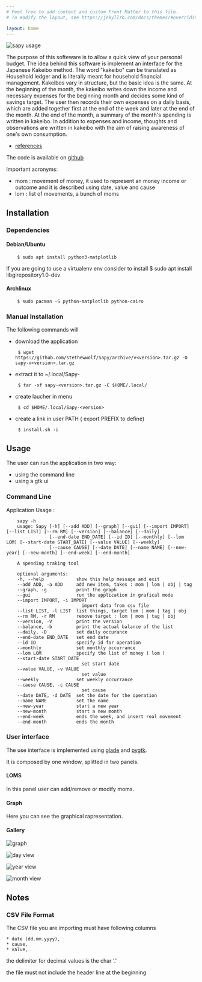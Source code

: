 ```yaml
---
# Feel free to add content and custom Front Matter to this file.
# To modify the layout, see https://jekyllrb.com/docs/themes/#overriding-theme-defaults

layout: home
---
```


![sapy usage](media/sapy.gif)

The purpose of this softeware is to allow a quick view of your personal budget.
The idea behind this software is implement an interface for the Japanese Kakeibo method.
The word "kakeibo" can be translated as Household ledger and is literally meant
for household financial management. Kakeibos vary in structure, but the basic
idea is the same. At the beginning of the month, the kakeibo writes down the
income and necessary expenses for the beginning month and decides some kind of
savings target. The user then records their own expenses on a daily basis, which
are added together first at the end of the week and later at the end of the month.
At the end of the month, a summary of the month's spending is written in kakeibo.
In addition to expenses and income, thoughts and observations are written in kakeibo
with the aim of raising awareness of one's own consumption.

* [references](https://en.wikipedia.org/wiki/Kakeibo)


The code is available on [github](https://github.com/stethewwolf/Sapy/tree/devel)



Important acronyms:

* mom : movement of money, it used to represent an  money income or outcome and it is described using date, value and cause
* lom : list of movements, a bunch of moms

## Installation
### Dependencies
#### Debian/Ubuntu

        $ sudo apt install python3-matplotlib 
        
If you are going to use a virtualenv env consider to install
        $ sudo apt install libgirepository1.0-dev

#### Archlinux

        $ sudo pacman -S python-matplotlib python-cairo

### Manual Installation


The following commands will

 * download the application
    
        $ wget https://github.com/stethewwolf/Sapy/archive/v<version>.tar.gz -O sapy-v<version>.tar.gz

 * extract it to ~/.local/Sapy-<version>

        $ tar -xf sapy-<version>.tar.gz -C $HOME/.local/
    
 * create laucher in menu
    
        $ cd $HOME/.local/Sapy-<version>
    
 * create a link in user PATH ( export PREFIX to define)
    
        $ install.sh -i
    
## Usage

The user can run the application in two way:
* using the command line
* using a gtk ui

### Command Line

Application Usage :

        sapy -h
        usage: Sapy [-h] [--add ADD] [--graph] [--gui] [--import IMPORT] [--list LIST] [--rm RM] [--version] [--balance] [--daily]
                    [--end-date END_DATE] [--id ID] [--monthly] [--lom LOM] [--start-date START_DATE] [--value VALUE] [--weekly]
                    [--cause CAUSE] [--date DATE] [--name NAME] [--new-year] [--new-month] [--end-week] [--end-month]

        A spending traking tool

        optional arguments:
        -h, --help            show this help message and exit
        --add ADD, -a ADD     add new item, takes : mom | lom | obj | tag
        --graph, -g           print the graph
        --gui                 run the application in grafical mode
        --import IMPORT, -i IMPORT
                                import data from csv file
        --list LIST, -l LIST  list things, target lom | mom | tag | obj
        --rm RM, -r RM        remove target : lom | mom | tag | obj
        --version, -V         print the version
        --balance, -b         print the actual balance of the list
        --daily, -D           set daily occurance
        --end-date END_DATE   set end date
        --id ID               specify id for operation
        --monthly             set monthly occurrance
        --lom LOM             specify the list of money ( lom )
        --start-date START_DATE
                                set start date
        --value VALUE, -v VALUE
                                set value
        --weekly              set weekly occurrance
        --cause CAUSE, -c CAUSE
                                set cause
        --date DATE, -d DATE  set the date for the operation
        --name NAME           set the name
        --new-year            start a new year
        --new-month           start a new month
        --end-week            ends the week, and insert real movement
        --end-month           ends the month


### User interface
The use interface is implemented using [glade](https://glade.gnome.org/) and [pygtk](https://pygobject.readthedocs.io/en/latest/).

It is composed by one window, splitted in two panels.

#### LOMS
In this panel user can add/remove or modify moms.

#### Graph

Here you can see the graphical rapresentation.

#### Gallery


![graph](media/sapy_page_graph.png)


![day view](media/sapy_lom_page.png)


![year view](media/sapy_lom_page_year_view.png)


![month view](media/sapy_lom_page_month_view.png)


## Notes
### CSV File Format

The CSV file you are importing must have following columns

    * date (dd.mm.yyyy),
    * cause,
    * value,

the delimiter for decimal values is the char '.'

the file must not include the header line at the beginning
